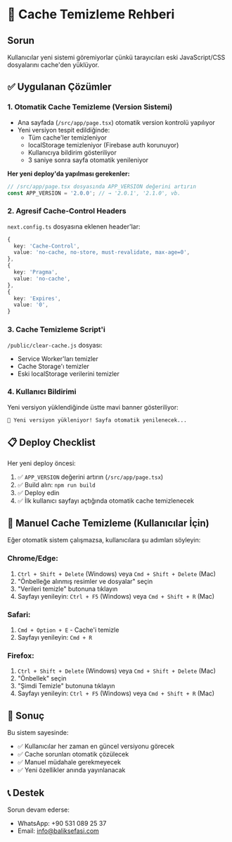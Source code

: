 # 🔄 Cache Temizleme Rehberi

## Sorun
Kullanıcılar yeni sistemi göremiyorlar çünkü tarayıcıları eski JavaScript/CSS dosyalarını cache'den yüklüyor.

## ✅ Uygulanan Çözümler

### 1. Otomatik Cache Temizleme (Version Sistemi)
- Ana sayfada (`/src/app/page.tsx`) otomatik version kontrolü yapılıyor
- Yeni versiyon tespit edildiğinde:
  - Tüm cache'ler temizleniyor
  - localStorage temizleniyor (Firebase auth korunuyor)
  - Kullanıcıya bildirim gösteriliyor
  - 3 saniye sonra sayfa otomatik yenileniyor

**Her yeni deploy'da yapılması gerekenler:**
```typescript
// /src/app/page.tsx dosyasında APP_VERSION değerini artırın
const APP_VERSION = '2.0.0'; // → '2.0.1', '2.1.0', vb.
```

### 2. Agresif Cache-Control Headers
`next.config.ts` dosyasına eklenen header'lar:
```typescript
{
  key: 'Cache-Control',
  value: 'no-cache, no-store, must-revalidate, max-age=0',
},
{
  key: 'Pragma',
  value: 'no-cache',
},
{
  key: 'Expires',
  value: '0',
}
```

### 3. Cache Temizleme Script'i
`/public/clear-cache.js` dosyası:
- Service Worker'ları temizler
- Cache Storage'ı temizler
- Eski localStorage verilerini temizler

### 4. Kullanıcı Bildirimi
Yeni versiyon yüklendiğinde üstte mavi banner gösteriliyor:
```
🎉 Yeni versiyon yükleniyor! Sayfa otomatik yenilenecek...
```

## 📋 Deploy Checklist

Her yeni deploy öncesi:

1. ✅ `APP_VERSION` değerini artırın (`/src/app/page.tsx`)
2. ✅ Build alın: `npm run build`
3. ✅ Deploy edin
4. ✅ İlk kullanıcı sayfayı açtığında otomatik cache temizlenecek

## 🔧 Manuel Cache Temizleme (Kullanıcılar İçin)

Eğer otomatik sistem çalışmazsa, kullanıcılara şu adımları söyleyin:

### Chrome/Edge:
1. `Ctrl + Shift + Delete` (Windows) veya `Cmd + Shift + Delete` (Mac)
2. "Önbelleğe alınmış resimler ve dosyalar" seçin
3. "Verileri temizle" butonuna tıklayın
4. Sayfayı yenileyin: `Ctrl + F5` (Windows) veya `Cmd + Shift + R` (Mac)

### Safari:
1. `Cmd + Option + E` - Cache'i temizle
2. Sayfayı yenileyin: `Cmd + R`

### Firefox:
1. `Ctrl + Shift + Delete` (Windows) veya `Cmd + Shift + Delete` (Mac)
2. "Önbellek" seçin
3. "Şimdi Temizle" butonuna tıklayın
4. Sayfayı yenileyin: `Ctrl + F5` (Windows) veya `Cmd + Shift + R` (Mac)

## 🎯 Sonuç

Bu sistem sayesinde:
- ✅ Kullanıcılar her zaman en güncel versiyonu görecek
- ✅ Cache sorunları otomatik çözülecek
- ✅ Manuel müdahale gerekmeyecek
- ✅ Yeni özellikler anında yayınlanacak

## 📞 Destek

Sorun devam ederse:
- WhatsApp: +90 531 089 25 37
- Email: info@baliksefasi.com
